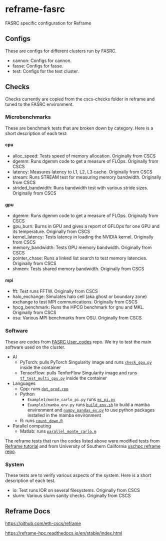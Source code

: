 # reframe-fasrc
FASRC specific configuration for Reframe

## Configs
These are configs for different clusters run by FASRC.

* cannon: Configs for cannon.
* fasse: Configs for fasse.
* test: Configs for the test cluster.

## Checks
Checks currently are copied from the cscs-checks folder in reframe and tuned to the FASRC environment.

### Microbenchmarks
These are benchmark tests that are broken down by category.  Here is a short description of each test:

#### cpu
* alloc_speed: Tests speed of memory allocation. Originally from CSCS
* dgemm: Runs dgemm code to get a measure of FLOps. Originally from CSCS
* latency: Measures latency to L1, L2, L3 cache. Originally from CSCS
* stream: Runs STREAM test for measuring memory bandwidth. Originally from CSCS
* strided_bandwidth: Runs bandwidth test with various stride sizes. Originally from CSCS

#### gpu
* dgemm: Runs dgemm code to get a measure of FLOps. Originally from CSCS
* gpu_burn: Burns in GPU and gives a report of GFLOps for one GPU and its temperature. Originally from CSCS
* kernel_latency: Tests latency in loading the NVIDIA kernel. Originally from CSCS
* memory_bandwidth: Tests GPU memory bandwidth. Originally from CSCS
* pointer_chase: Runs a linked list search to test memory latencies. Originally from CSCS
* shmem: Tests shared memory bandwidth. Originally from CSCS

#### mpi
* fft: Test runs FFTW. Originally from CSCS
* halo_exchange: Simulates halo cell (aka ghost or boundary zone) exchange to test MPI communications. Originally from CSCS
* hpcg_benchmark: Runs the HPCG benchmark for gnu and MKL. Originally from CSCS
* osu: Various MPI benchmarks from OSU. Originally from CSCS

### Software
These are codes from [FASRC User_codes](https://github.com/fasrc/User_Codes) repo. We try to test the main software used on the cluster.

* AI
  * PyTorch: pulls PyTorch Singularity image and runs [`check_gpu.py`](https://github.com/fasrc/User_Codes/blob/master/AI/PyTorch/check_gpu.py) inside the container
  * TensorFlow: pulls TenforFlow Singularity image and runs [`tf_test_multi_gpu.py`](https://github.com/fasrc/User_Codes/tree/master/AI/TensorFlow/Example4/tf_test_multi_gpu.py) inside the container
* Languages
  * Cpp: runs [`dot_prod.cpp`](https://github.com/fasrc/User_Codes/tree/master/Languages/Cpp/dot_prod.cpp)
  * Python
    * `Example1/monte_carlo_pi.py` runs [`mc_pi.py`](https://github.com/fasrc/User_Codes/tree/master/Languages/Python/Example1/mc_pi.py)
    * `Example3/mamba_env.py` runs [`build_env.sh`](https://github.com/fasrc/User_Codes/tree/master/Languages/Python/Example3/build_env.sh) to build a mamba environment and [`numpy_pandas_ex.py`](https://github.com/fasrc/User_Codes/tree/master/Languages/Python/Example3/numpy_pandas_ex.py) to use python packages installed in the mamba environment
  * R: runs [`count_down.R`](https://github.com/fasrc/User_Codes/tree/master/Languages/R/Example1/count_down.R)
* Parallel computing
  * Matlab: runs [`parallel_monte_carlo.m`](https://github.com/fasrc/User_Codes/tree/master/Parallel_Computing/MATLAB/Example1/parallel_monte_carlo.m)

The reframe tests that run the codes listed above were modified tests from [Reframe tutorial](https://reframe-hpc.readthedocs.io/en/stable/tutorial_basics.html) and from University of Southern California [uschpc reframe repo](https://github.com/uschpc/reframe-tests/tree/main/tests).

### System
These tests are to verify various aspects of the system.  Here is a short description of each test.

* io: Test runs IOR on several filesystems. Originally from CSCS 
* slurm: Various slurm sanity checks. Originally from CSCS

## Reframe Docs
https://github.com/eth-cscs/reframe

https://reframe-hpc.readthedocs.io/en/stable/index.html
